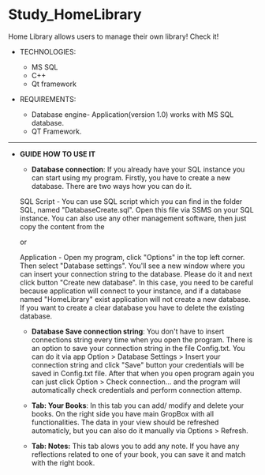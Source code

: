 # Study_HomeLibrary

Home Library allows users to manage their own library! Check it!

- TECHNOLOGIES:
  - MS SQL
  - C++
  - Qt framework


- REQUIREMENTS:

	- Database engine- Application(version 1.0) works with MS SQL database.
	- QT Framework.
-------------------------------------------------------------------------	

- **GUIDE HOW TO USE IT**

	- **Database connection**:
	If you already have your SQL instance you can start using my program. Firstly, you have to create a new database. There are two ways how you can do it. 

	SQL Script - You can use SQL script which you can find in the folder SQL, named "DatabaseCreate.sql". Open this file via SSMS on your SQL instance. You can also use any other management software, then just copy the content from the 

	or 

	Application - Open my program, click "Options" in the top left corner. Then select "Database settings". You'll see a new window where you can insert your connection string to the database. Please do it and next click button "Create new database". In this case, you need to be careful because application will connect to your instance, and if a database named "HomeLibrary" exist application will not create a new database. If you want to create a clear database you have to delete the existing database. 


	- **Database Save connection string**:
	You don't have to insert connections string every time when you open the program. There is an option to save your connection string in the file Config.txt. You can do it via app Option > Database Settings > Insert your connection string and click "Save" button your credentials will be saved in Config.txt file. After that when you open program again you can just click Option > Check connection... and the program will automatically check credentials and perform connection attemp.

	- **Tab: Your Books**:
	In this tab you can add/ modify and delete your books. On the right side you have main GropBox with all functionalities. The data in your view should be refreshed automaticly, but you can also do it manually via Options > Refresh.
	
	- **Tab: Notes:**
	This tab alows you to add any note. If you have any reflections related to one of your book, you can save it and match with the right book.  




